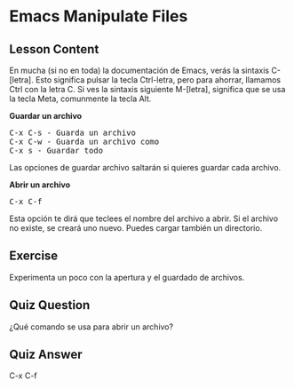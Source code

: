 # Emacs Manipulate Files

## Lesson Content

En mucha (si no en toda) la documentación de Emacs, verás la sintaxis C-[letra]. Esto significa pulsar la tecla Ctrl-letra, pero para ahorrar, llamamos Ctrl con la letra C. Si ves la sintaxis siguiente M-[letra], significa que se usa la tecla Meta, comunmente la tecla Alt.

<b>Guardar un archivo</b>

<pre>
C-x C-s - Guarda un archivo
C-x C-w - Guarda un archivo como
C-x s - Guardar todo
</pre>

Las opciones de guardar archivo saltarán si quieres guardar cada archivo.

<b>Abrir un archivo</b>

<pre>
C-x C-f
</pre>

Esta opción te dirá que teclees el nombre del archivo a abrir. Si el archivo no existe, se creará uno nuevo. Puedes cargar también un directorio.

## Exercise

Experimenta un poco con la apertura y el guardado de archivos.

## Quiz Question

¿Qué comando se usa para abrir un archivo?

## Quiz Answer

C-x C-f
